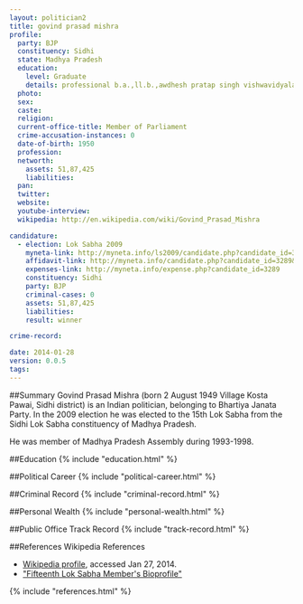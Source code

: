 ```yaml
---
layout: politician2
title: govind prasad mishra
profile: 
  party: BJP
  constituency: Sidhi
  state: Madhya Pradesh
  education: 
    level: Graduate
    details: professional b.a.,ll.b.,awdhesh pratap singh vishwavidyalay rewa 1976
  photo: 
  sex: 
  caste: 
  religion: 
  current-office-title: Member of Parliament
  crime-accusation-instances: 0
  date-of-birth: 1950
  profession: 
  networth: 
    assets: 51,87,425
    liabilities: 
  pan: 
  twitter: 
  website: 
  youtube-interview: 
  wikipedia: http://en.wikipedia.com/wiki/Govind_Prasad_Mishra

candidature: 
  - election: Lok Sabha 2009
    myneta-link: http://myneta.info/ls2009/candidate.php?candidate_id=3289
    affidavit-link: http://myneta.info/candidate.php?candidate_id=3289&scan=original
    expenses-link: http://myneta.info/expense.php?candidate_id=3289
    constituency: Sidhi 
    party: BJP
    criminal-cases: 0
    assets: 51,87,425
    liabilities: 
    result: winner 

crime-record: 

date: 2014-01-28
version: 0.0.5
tags: 
---
```

##Summary
Govind Prasad Mishra (born 2 August 1949 Village Kosta Pawai, Sidhi district) is an Indian politician, belonging to Bhartiya Janata Party. In the 2009 election he was elected to the 15th Lok Sabha from the Sidhi Lok Sabha constituency of Madhya Pradesh.

He was member of Madhya Pradesh Assembly during 1993-1998.


##Education
{% include "education.html" %}


##Political Career
{% include "political-career.html" %}


##Criminal Record
{% include "criminal-record.html" %}


##Personal Wealth
{% include "personal-wealth.html" %}


##Public Office Track Record
{% include "track-record.html" %}


##References
Wikipedia References
- [Wikipedia profile]({{page.profile.wikipedia}}), accessed Jan 27, 2014.
- ["Fifteenth Lok Sabha Member's Bioprofile"][wiki1]

[wiki1]: http://164.100.47.132/LssNew/Members/Biography.aspx?mpsno=4512


{% include "references.html" %}